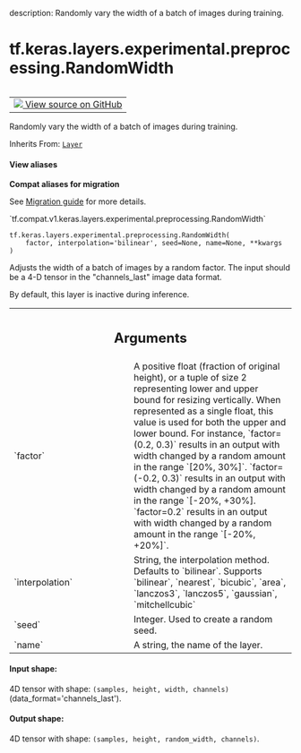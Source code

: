 description: Randomly vary the width of a batch of images during training.

<div itemscope itemtype="http://developers.google.com/ReferenceObject">
<meta itemprop="name" content="tf.keras.layers.experimental.preprocessing.RandomWidth" />
<meta itemprop="path" content="Stable" />
<meta itemprop="property" content="__init__"/>
<meta itemprop="property" content="__new__"/>
</div>

# tf.keras.layers.experimental.preprocessing.RandomWidth

<!-- Insert buttons and diff -->

<table class="tfo-notebook-buttons tfo-api nocontent" align="left">
<td>
  <a target="_blank" href="https://github.com/tensorflow/tensorflow/blob/r2.3/tensorflow/python/keras/layers/preprocessing/image_preprocessing.py#L1199-L1293">
    <img src="https://www.tensorflow.org/images/GitHub-Mark-32px.png" />
    View source on GitHub
  </a>
</td>
</table>



Randomly vary the width of a batch of images during training.

Inherits From: [`Layer`](../../../../../tf/keras/layers/Layer.md)

<section class="expandable">
  <h4 class="showalways">View aliases</h4>
  <p>
<b>Compat aliases for migration</b>
<p>See
<a href="https://www.tensorflow.org/guide/migrate">Migration guide</a> for
more details.</p>
<p>`tf.compat.v1.keras.layers.experimental.preprocessing.RandomWidth`</p>
</p>
</section>

<pre class="devsite-click-to-copy prettyprint lang-py tfo-signature-link">
<code>tf.keras.layers.experimental.preprocessing.RandomWidth(
    factor, interpolation='bilinear', seed=None, name=None, **kwargs
)
</code></pre>



<!-- Placeholder for "Used in" -->

Adjusts the width of a batch of images by a random factor. The input
should be a 4-D tensor in the "channels_last" image data format.

By default, this layer is inactive during inference.

<!-- Tabular view -->
 <table class="responsive fixed orange">
<colgroup><col width="214px"><col></colgroup>
<tr><th colspan="2"><h2 class="add-link">Arguments</h2></th></tr>

<tr>
<td>
`factor`
</td>
<td>
A positive float (fraction of original height), or a tuple of size 2
representing lower and upper bound for resizing vertically. When
represented as a single float, this value is used for both the upper and
lower bound. For instance, `factor=(0.2, 0.3)` results in an output with
width changed by a random amount in the range `[20%, 30%]`.
`factor=(-0.2, 0.3)` results in an output with width changed by a random
amount in the range `[-20%, +30%]. `factor=0.2` results in an output with
width changed by a random amount in the range `[-20%, +20%]`.
</td>
</tr><tr>
<td>
`interpolation`
</td>
<td>
String, the interpolation method. Defaults to `bilinear`.
Supports `bilinear`, `nearest`, `bicubic`, `area`, `lanczos3`, `lanczos5`,
`gaussian`, `mitchellcubic`
</td>
</tr><tr>
<td>
`seed`
</td>
<td>
Integer. Used to create a random seed.
</td>
</tr><tr>
<td>
`name`
</td>
<td>
A string, the name of the layer.
</td>
</tr>
</table>



#### Input shape:

4D tensor with shape:
`(samples, height, width, channels)` (data_format='channels_last').



#### Output shape:

4D tensor with shape:
`(samples, height, random_width, channels)`.


